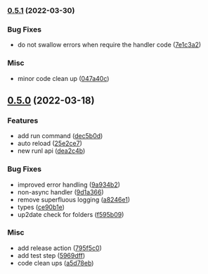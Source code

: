 ### [0.5.1](https://github.com/janro1/runl/compare/v0.5.0...v0.5.1) (2022-03-30)


### Bug Fixes

* do not swallow errors when require the handler code ([7e1c3a2](https://github.com/janro1/runl/commit/7e1c3a2cedad1d39526a15db65d237a4322adbb3))


### Misc

* minor code clean up ([047a40c](https://github.com/janro1/runl/commit/047a40c5984f028c2076a16560deb86ea2e09910))

## [0.5.0](https://github.com/janro1/runl/compare/dec5b0d3f33a4f4f0c5fb9e24290f38c8e61b5a7...v0.5.0) (2022-03-18)


### Features

* add run command ([dec5b0d](https://github.com/janro1/runl/commit/dec5b0d3f33a4f4f0c5fb9e24290f38c8e61b5a7))
* auto reload ([25e2ce7](https://github.com/janro1/runl/commit/25e2ce70154a90af8e53733381d8d61137df8715))
* new runl api ([dea2c4b](https://github.com/janro1/runl/commit/dea2c4b3b1db24815a71e4f4f623d203eaf035cb))


### Bug Fixes

* improved error handling ([9a934b2](https://github.com/janro1/runl/commit/9a934b2a45c39ee7a2f090a6f084574fcbfd50bb))
* non-async handler ([9d1a366](https://github.com/janro1/runl/commit/9d1a3666ef2baa2086752d415ed94ec84cac486d))
* remove superfluous logging ([a8246e1](https://github.com/janro1/runl/commit/a8246e1134ef4f4886f9f27241f06446b43afb98))
* types ([ce90b1e](https://github.com/janro1/runl/commit/ce90b1e94d24692bde18e41ec97ecfa8cb729d26))
* up2date check for folders ([f595b09](https://github.com/janro1/runl/commit/f595b0917712f185238a45f6bfe4e23af9740619))


### Misc

* add release action ([795f5c0](https://github.com/janro1/runl/commit/795f5c0d32f46fe48493eaf1a4629d30d53a288b))
* add test step ([5969dff](https://github.com/janro1/runl/commit/5969dff49e4020beb837b4b3848b2bc526534e31))
* code clean ups ([a5d78eb](https://github.com/janro1/runl/commit/a5d78eba222a788bca062587299f9be451bf58dc))

